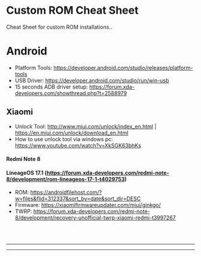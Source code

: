 # Custom ROM Cheat Sheet
Cheat Sheet for custom ROM installations..


# Android
- Platform Tools: https://developer.android.com/studio/releases/platform-tools
- USB Driver: https://developer.android.com/studio/run/win-usb
- 15 seconds ADB driver setup: https://forum.xda-developers.com/showthread.php?t=2588979


## Xiaomi
- Unlock Tool: http://www.miui.com/unlock/index_en.html | https://en.miui.com/unlock/download_en.html
- How to use unlock tool via windows pc: https://www.youtube.com/watch?v=XkSGK63bhKs



#### Redmi Note 8

#### LineageOS 17.1 (https://forum.xda-developers.com/redmi-note-8/development/rom-lineageos-17-1-t4029753)
- ROM: https://androidfilehost.com/?w=files&flid=312337&sort_by=date&sort_dir=DESC
- Firmware: https://xiaomifirmwareupdater.com/miui/ginkgo/
- TWRP: https://forum.xda-developers.com/redmi-note-8/development/recovery-unofficial-twrp-xiaomi-redmi-t3997267



<br />
<br />


 _____________________________________________________
 _____________________________________________________


<br />
<br />
